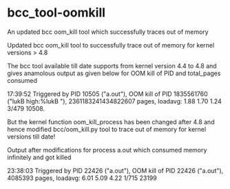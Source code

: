 # bcc_tool-oomkill
An updated bcc oom_kill tool which successfully traces out of memory

Updated bcc oom_kill tool to successfully trace out of memory for kernel versions > 4.8

The bcc tool available till date supports from kernel version 4.4 to 4.8 and gives anamolous output as given below for OOM kill of PID and total_pages consumed 

17:39:52 Triggered by PID 10505 ("a.out"), OOM kill of PID 1835561760 ("lukB high:%lukB "), 2361183241434822607 pages, loadavg: 1.88 1.70 1.24 3/479 10508.

But the kernel function oom_kill_process has been changed after 4.8 and hence modified bcc/oom_kill.py tool to trace out of memory for kernel versions till date!

Output after modifications for process a.out which consumed memory infinitely and got killed

23:38:03 Triggered by PID 22426 ("a.out"), OOM kill of PID 22426 ("a.out"), 4085393 pages, loadavg: 6.01 5.09 4.22 1/715 23199

